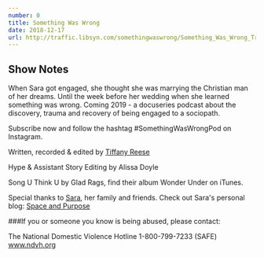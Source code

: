 ```yaml
---
number: 0
title: Something Was Wrong
date: 2018-12-17
url: http://traffic.libsyn.com/somethingwaswrong/Something_Was_Wrong_Trailer_Season_One.mp3?dest-id=945407
---
```


## Show Notes

When Sara got engaged, she thought she was marrying the Christian man of her dreams. Until the week before her wedding when she learned something was wrong. Coming 2019 - a docuseries podcast about the discovery, trauma and recovery of being engaged to a sociopath.

Subscribe now and follow the hashtag #SomethingWasWrongPod on Instagram.

Written, recorded & edited by [Tiffany Reese](http://www.instagram.com/lookieboo)

Hype & Assistant Story Editing by Alissa Doyle

Song U Think U by Glad Rags, find their album Wonder Under on iTunes.

Special thanks to [Sara](https://www.instagram.com/sara_lew2/), her family and friends. Check out Sara's personal blog: [Space and Purpose](http://www.spaceandpurpose.com/)

###If you or someone you know is being abused, please contact:

The National Domestic Violence Hotline 
1-800-799-7233 (SAFE)
www.ndvh.org
